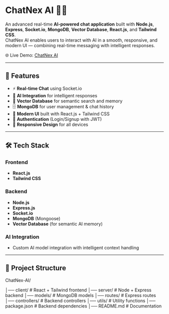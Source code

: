 # ChatNex AI 💬🤖  

An advanced real-time **AI-powered chat application** built with **Node.js**, **Express**, **Socket.io**, **MongoDB**, **Vector Database**, **React.js**, and **Tailwind CSS**.  
ChatNex AI enables users to interact with AI in a smooth, responsive, and modern UI — combining real-time messaging with intelligent responses.  

🌐 Live Demo: [ChatNex AI](http://localhost:3000/)  

---

## 🚀 Features  

- ⚡ **Real-time Chat** using Socket.io  
- 🤖 **AI Integration** for intelligent responses  
- 📂 **Vector Database** for semantic search and memory  
- 🗄️ **MongoDB** for user management & chat history  
- 🎨 **Modern UI** built with React.js + Tailwind CSS  
- 🔑 **Authentication** (Login/Signup with JWT)  
- 📱 **Responsive Design** for all devices  

---

## 🛠️ Tech Stack  

### Frontend  
- **React.js**  
- **Tailwind CSS**  

### Backend  
- **Node.js**  
- **Express.js**  
- **Socket.io**  
- **MongoDB** (Mongoose)  
- **Vector Database** (for semantic AI memory)  

### AI Integration  
- Custom AI model integration with intelligent context handling  

---

## 📂 Project Structure  

ChatNex-AI/

│── client/ # React + Tailwind frontend
│── server/ # Node + Express backend
│── models/ # MongoDB models
│── routes/ # Express routes
│── controllers/ # Backend controllers
│── utils/ # Utility functions
│── package.json # Backend dependencies
│── README.md # Documentation
